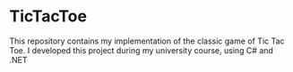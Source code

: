 # TicTacToe

This repository contains my implementation of the classic game of Tic Tac Toe. I developed this project during my university course, using C# and .NET
